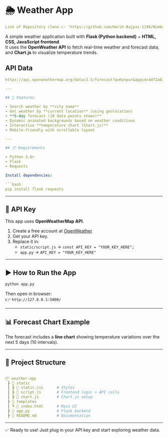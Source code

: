 # 🌦 Weather App  

```yaml
Link of Repository clone 👉 "https://github.com/Harsh-Bajpai-1194/NimbusCast.git"
```

A simple weather application built with **Flask (Python backend)** + **HTML, CSS, JavaScript frontend**.  
It uses the **OpenWeather API** to fetch real-time weather and forecast data, and **Chart.js** to visualize temperature trends.  

## API Data

```yaml
https://api.openweathermap.org/data/2.5/forecast?q=Kanpur&appid=44f2a63d4f4b58a23379e537caa9d6fb&units=metric  

---

## 🚀 Features  

- Search weather by **city name**  
- Get weather by **current location** (using geolocation)  
- **5-day forecast (10 data points shown)**  
- Dynamic animated backgrounds based on weather conditions  
- Interactive **temperature chart (Chart.js)**  
- Mobile-friendly with scrollable layout  

---

## 📦 Requirements  

- Python 3.8+  
- Flask  
- Requests  

Install dependencies:  

```bash
pip install flask requests
```

---

## 🔑 API Key  

This app uses **OpenWeatherMap API**.  

1. Create a free account at [OpenWeather](https://openweathermap.org/api)  
2. Get your API key.  
3. Replace it in:  
   - `static/script.js` → `const API_KEY = "YOUR_KEY_HERE";`  
   - `app.py` → `API_KEY = "YOUR_KEY_HERE"`  

---

## ▶️ How to Run the App  

```bash
python app.py
```

Then open in browser:  
👉 `http://127.0.0.1:5000/`

---

## 📊 Forecast Chart Example  

The forecast includes a **line chart** showing temperature variations over the next 5 days (10 intervals).  

---

## 📂 Project Structure  

```yaml

📦 weather-app
 ┣ 📂 static
 ┃ ┣ 📜 static.css      # Styles  
 ┃ ┣ 📜 script.js       # Frontend logic + API calls  
 ┃ ┣ 📜 chart.js        # Chart.js setup  
 ┣ 📂 templates
 ┃ ┗ 📜 index.html      # Main UI  
 ┣ 📜 app.py            # Flask backend  
 ┣ 📜 README.md         # Documentation  
```

---

✅ Ready to use! Just plug in your API key and start exploring weather data.  
